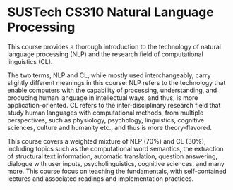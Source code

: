 # SUSTech CS310 Natural Language Processing

This course provides a thorough introduction to the technology of natural language processing (NLP) and the research field of computational linguistics (CL). 

The two terms, NLP and CL, while mostly used interchangeably, carry slightly different meanings in this course: NLP refers to the technology that enable computers with the capability of processing, understanding, and producing human language in intellectual ways, and thus, is more application-oriented. CL refers to the inter-disciplinary research field that study human languages with computational methods, from multiple perspectives, such as physiology, psychology, linguistics, cognitive sciences, culture and humanity etc., and thus is more theory-flavored. 

This course covers a weighted mixture of NLP (70%) and CL (30%), including topics such as the computational word semantics, the extraction of structural text information, automatic translation, question answering, dialogue with user inputs, psycholinguistics, cognitive sciences, and many more. This course focus on teaching the fundamentals, with self-contained lectures and associated readings and implementation practices.
